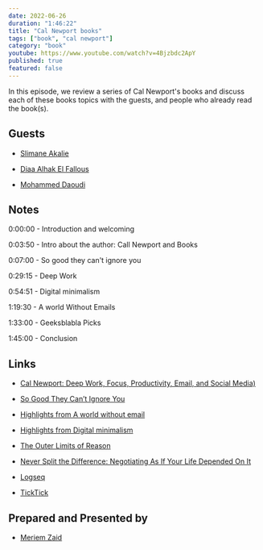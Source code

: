 ```yaml
---
date: 2022-06-26
duration: "1:46:22"
title: "Cal Newport books"
tags: ["book", "cal newport"]
category: "book"
youtube: https://www.youtube.com/watch?v=4Bjzbdc2ApY
published: true
featured: false
---
```


In this episode, we review a series of Cal Newport's books and discuss each of these books topics with the guests, and people who already read the book(s).

## Guests

- [Slimane Akalie](https://www.linkedin.com/in/slimaneakalie/)

- [Diaa Alhak El Fallous](https://www.linkedin.com/in/elfallous/)

- [Mohammed Daoudi](https://www.linkedin.com/in/iduoad)

## Notes

0:00:00 - Introduction and welcoming

0:03:50 - Intro about the author: Call Newport and Books

0:07:00 - So good they can't ignore you

0:29:15 - Deep Work

0:54:51 - Digital minimalism

1:19:30 - A world Without Emails

1:33:00 - Geeksblabla Picks

1:45:00 - Conclusion

## Links

- [Cal Newport: Deep Work, Focus, Productivity, Email, and Social Media)](https://www.youtube.com/watch?v=y3Umo_jd5AA&ab_channel=LexFridman)
- [So Good They Can’t Ignore You](https://www.calnewport.com/books/so-good/)
- [Highlights from A world without email](https://www.slimane.io/highlights/a-world-without-email)
- [Highlights from Digital minimalism](https://www.slimane.io/highlights/digital-minimalism)
- [The Outer Limits of Reason](https://www.amazon.com/Outer-Limits-Reason-Science-Mathematics/dp/026252984X)
- [Never Split the Difference: Negotiating As If Your Life Depended On It](https://www.goodreads.com/book/show/26156469-never-split-the-difference)
- [Logseq](https://logseq.com/)

- [TickTick](https://ticktick.com/)

## Prepared and Presented by

- [Meriem Zaid](https://twitter.com/_iMeriem)
